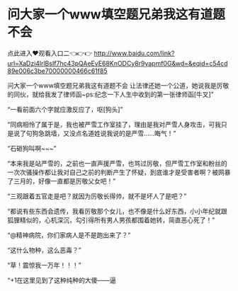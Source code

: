 # 问大家一个www填空题兄弟我这有道题不会

点此进入♥观看入口二👈👉👉 http://www.baidu.com/link?url=XaDzi4lrlBsIf7hc43pQAeEvE68KnODCy8r9yapmf0G&wd=&eqid=c54cd89e006c3be70000000466c61f85

问大家一个www填空题兄弟我这有道题不会
让法律还她一个公道，她说我是厉敬的同伙，就给我发了律师函~ps:纪念一下人生中收到的第一张律师函[牛叉]”

“一看前面六个字就应激反应了，呕[狗头]”

“同病相怜了属于是，我也被严雪工作室挂了，理由是我对严雪人身攻击，可我只是说了句狗急跳墙，又没点名道姓说我说的是严雪……晦气！”

“石砸狗叫啊~~~”

“本来我是站严雪的，之前也一直声援严雪，也骂过厉敬，但严雪工作室和粉丝的一次次骚操作都让我对自己之前的判断产生了怀疑，到底谁才是受害者啊？被网暴了三月的，好像一直都是厉敬父女吧！”

“三观跟着五官走是吧？就因为厉敬长得帅，就不是坏人了是吧？”

“都说有些东西会遗传，我看厉敬那个女儿，也不像是什么好东西，小小年纪就跟狐狸精似的，心机深沉，勾引得所有男人男孩都围着她转，简直恶心死了！”

“@精神病院，你们家病人是不是跑出来了？”

“这什么物种，这么恶毒？”

“草！震惊我一万年！！！”

“+1在这里见到了这种纯种的大傻——逼
